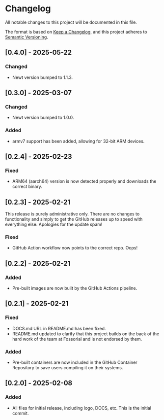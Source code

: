 # Changelog

All notable changes to this project will be documented in this file.

The format is based on [Keep a Changelog](https://keepachangelog.com/en/1.1.0/),
and this project adheres to [Semantic Versioning](https://semver.org/spec/v2.0.0.html).

## [0.4.0] - 2025-05-22

### Changed
- Newt version bumped to 1.1.3.

## [0.3.0] - 2025-03-07

### Changed
- Newt version bumped to 1.0.0.

### Added
- armv7 support has been added, allowing for 32-bit ARM devices.

## [0.2.4] - 2025-02-23

### Fixed
- ARM64 (aarch64) version is now detected properly and downloads the correct binary.

## [0.2.3] - 2025-02-21
This release is purely administrative only. There are no changes to functionality and simply to get the GitHub releases up to speed with everything else. Apologies for the update spam!

### Fixed
- GitHub Action workflow now points to the correct repo. Oops!

## [0.2.2] - 2025-02-21

### Added
- Pre-built images are now built by the GitHub Actions pipeline.

## [0.2.1] - 2025-02-21

### Fixed
- DOCS.md URL in README.md has been fixed.
- README.md updated to clarify that this project builds on the back of the hard work of the team at Fossorial and is not endorsed by them.

### Added
- Pre-built containers are now included in the GitHub Container Repository to save users compiling it on their systems.

## [0.2.0] - 2025-02-08

### Added
- All files for initial release, including logo, DOCS, etc. This is the initial commit.
